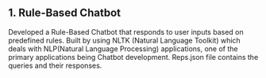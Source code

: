 ## 1. Rule-Based Chatbot 
Developed a Rule-Based Chatbot that responds to user inputs based on predefined rules. Built by using NLTK (Natural Language Toolkit) which deals with NLP(Natural Language Processing) applications, one of the primary applications being Chatbot development. Reps.json file contains the queries and their responses.


